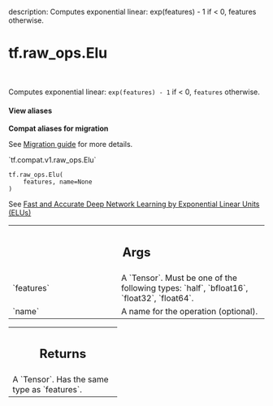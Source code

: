 description: Computes exponential linear: exp(features) - 1 if < 0, features otherwise.

<div itemscope itemtype="http://developers.google.com/ReferenceObject">
<meta itemprop="name" content="tf.raw_ops.Elu" />
<meta itemprop="path" content="Stable" />
</div>

# tf.raw_ops.Elu

<!-- Insert buttons and diff -->

<table class="tfo-notebook-buttons tfo-api nocontent" align="left">

</table>



Computes exponential linear: `exp(features) - 1` if < 0, `features` otherwise.

<section class="expandable">
  <h4 class="showalways">View aliases</h4>
  <p>
<b>Compat aliases for migration</b>
<p>See
<a href="https://www.tensorflow.org/guide/migrate">Migration guide</a> for
more details.</p>
<p>`tf.compat.v1.raw_ops.Elu`</p>
</p>
</section>

<pre class="devsite-click-to-copy prettyprint lang-py tfo-signature-link">
<code>tf.raw_ops.Elu(
    features, name=None
)
</code></pre>



<!-- Placeholder for "Used in" -->

See [Fast and Accurate Deep Network Learning by Exponential Linear Units (ELUs)
](http://arxiv.org/abs/1511.07289)

<!-- Tabular view -->
 <table class="responsive fixed orange">
<colgroup><col width="214px"><col></colgroup>
<tr><th colspan="2"><h2 class="add-link">Args</h2></th></tr>

<tr>
<td>
`features`
</td>
<td>
A `Tensor`. Must be one of the following types: `half`, `bfloat16`, `float32`, `float64`.
</td>
</tr><tr>
<td>
`name`
</td>
<td>
A name for the operation (optional).
</td>
</tr>
</table>



<!-- Tabular view -->
 <table class="responsive fixed orange">
<colgroup><col width="214px"><col></colgroup>
<tr><th colspan="2"><h2 class="add-link">Returns</h2></th></tr>
<tr class="alt">
<td colspan="2">
A `Tensor`. Has the same type as `features`.
</td>
</tr>

</table>

